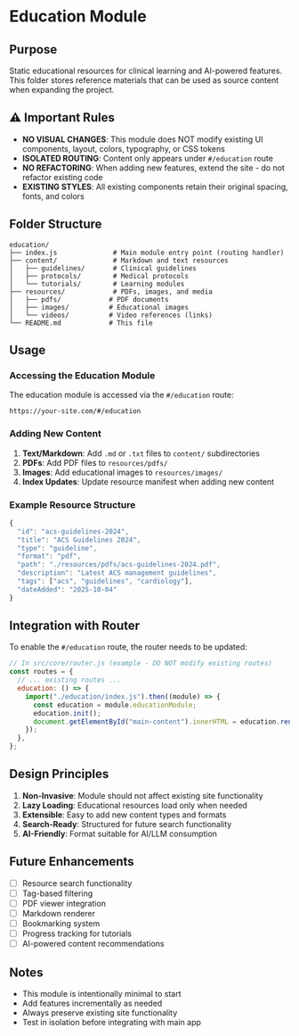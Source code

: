 # Education Module

## Purpose

Static educational resources for clinical learning and AI-powered features. This folder stores reference materials that can be used as source content when expanding the project.

## ⚠️ Important Rules

- **NO VISUAL CHANGES**: This module does NOT modify existing UI components, layout, colors, typography, or CSS tokens
- **ISOLATED ROUTING**: Content only appears under `#/education` route
- **NO REFACTORING**: When adding new features, extend the site - do not refactor existing code
- **EXISTING STYLES**: All existing components retain their original spacing, fonts, and colors

## Folder Structure

```
education/
├── index.js              # Main module entry point (routing handler)
├── content/              # Markdown and text resources
│   ├── guidelines/       # Clinical guidelines
│   ├── protocols/        # Medical protocols
│   └── tutorials/        # Learning modules
├── resources/            # PDFs, images, and media
│   ├── pdfs/            # PDF documents
│   ├── images/          # Educational images
│   └── videos/          # Video references (links)
└── README.md            # This file
```

## Usage

### Accessing the Education Module

The education module is accessed via the `#/education` route:

```
https://your-site.com/#/education
```

### Adding New Content

1. **Text/Markdown**: Add `.md` or `.txt` files to `content/` subdirectories
2. **PDFs**: Add PDF files to `resources/pdfs/`
3. **Images**: Add educational images to `resources/images/`
4. **Index Updates**: Update resource manifest when adding new content

### Example Resource Structure

```javascript
{
  "id": "acs-guidelines-2024",
  "title": "ACS Guidelines 2024",
  "type": "guideline",
  "format": "pdf",
  "path": "./resources/pdfs/acs-guidelines-2024.pdf",
  "description": "Latest ACS management guidelines",
  "tags": ["acs", "guidelines", "cardiology"],
  "dateAdded": "2025-10-04"
}
```

## Integration with Router

To enable the `#/education` route, the router needs to be updated:

```javascript
// In src/core/router.js (example - DO NOT modify existing routes)
const routes = {
  // ... existing routes ...
  education: () => {
    import("./education/index.js").then((module) => {
      const education = module.educationModule;
      education.init();
      document.getElementById("main-content").innerHTML = education.render();
    });
  },
};
```

## Design Principles

1. **Non-Invasive**: Module should not affect existing site functionality
2. **Lazy Loading**: Educational resources load only when needed
3. **Extensible**: Easy to add new content types and formats
4. **Search-Ready**: Structured for future search functionality
5. **AI-Friendly**: Format suitable for AI/LLM consumption

## Future Enhancements

- [ ] Resource search functionality
- [ ] Tag-based filtering
- [ ] PDF viewer integration
- [ ] Markdown renderer
- [ ] Bookmarking system
- [ ] Progress tracking for tutorials
- [ ] AI-powered content recommendations

## Notes

- This module is intentionally minimal to start
- Add features incrementally as needed
- Always preserve existing site functionality
- Test in isolation before integrating with main app
